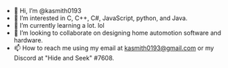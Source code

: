 - 👋 Hi, I’m @kasmith0193
- 👀 I’m interested in C, C++, C#, JavaScript, python, and Java.
- 🌱 I’m currently learning a lot. lol
- 💞️ I’m looking to collaborate on designing home automotion software and hardware.
- 📫 How to reach me using my email at kasmith0193@gmail.com or my Discord at "Hide and Seek" #7608.

<!---
kasmith0193/kasmith0193 is a ✨ special ✨ repository because its `README.md` (this file) appears on your GitHub profile.
You can click the Preview link to take a look at your changes.
--->
